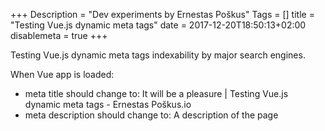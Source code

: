 +++
Description = "Dev experiments by Ernestas Poškus"
Tags = []
title = "Testing Vue.js dynamic <head> meta tags"
date = 2017-12-20T18:50:13+02:00
disablemeta = true
+++

Testing Vue.js dynamic <head> meta tags indexability by major search engines.

When Vue app is loaded:

 - meta title should change to: It will be a pleasure | Testing Vue.js dynamic <head> meta tags - Ernestas Poškus.io
 - meta description should change to: A description of the page

<div id=app>
</div>

<script type=text/javascript src=/dev/vue-seo/manifest.ae8b1135aea40ee86eb0.js></script>
<script type=text/javascript src=/dev/vue-seo/vendor.bfd30ee893b614812450.js></script>
<script type=text/javascript src=/dev/vue-seo/app.3182ae3dea558e6ce14a.js></script>
